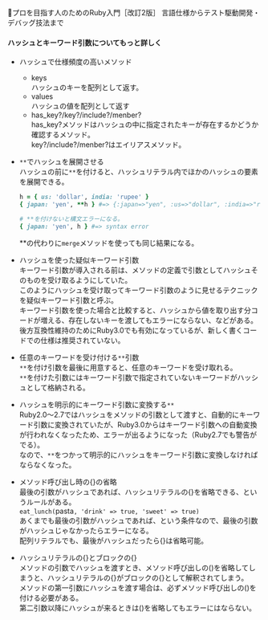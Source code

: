 
📖プロを目指す人のためのRuby入門［改訂2版］ 言語仕様からテスト駆動開発・デバッグ技法まで

#### ハッシュとキーワード引数についてもっと詳しく

- ハッシュで仕様頻度の高いメソッド  
  - keys  
    ハッシュのキーを配列として返す。
  - values  
    ハッシュの値を配列として返す
  - has_key?/key?/include?/menber?  
    has_key?メソッドはハッシュの中に指定されたキーが存在するかどうか確認するメソッド。  
    key?/include?/menber?はエイリアスメソッド。

- `**`でハッシュを展開させる  
  ハッシュの前に`**`を付けると、ハッシュリテラル内でほかのハッシュの要素を展開できる。
  ```ruby
  h = { us: 'dollar', india: 'rupee' }
  { japan: 'yen', **h } #=> {:japan=>"yen", :us=>"dollar", :india=>"rupee"}

  # **を付けないと構文エラーになる。
  { japan: 'yen', h } #=> syntax error
  ```
  **の代わりに`merge`メソッドを使っても同じ結果になる。

- ハッシュを使った疑似キーワード引数  
  キーワード引数が導入される前は、メソッドの定義で引数としてハッシュそのものを受け取るようにしていた。  
  このようにハッシュを受け取ってキーワード引数のように見せるテクニックを疑似キーワード引数と呼ぶ。  
  キーワード引数を使った場合と比較すると、ハッシュから値を取り出す分コードが増える、存在しないキーを渡してもエラーにならない、などがある。  
  後方互換性維持のためにRuby3.0でも有効になっているが、新しく書くコードでの仕様は推奨されていない。

- 任意のキーワードを受け付ける`**`引数  
  `**`を付け引数を最後に用意すると、任意のキーワードを受け取れる。  
  `**`を付けた引数にはキーワード引数で指定されていないキーワードがハッシュとして格納される。

- ハッシュを明示的にキーワード引数に変換する`**`  
  Ruby2.0～2.7ではハッシュをメソッドの引数として渡すと、自動的にキーワード引数に変換されていたが、Ruby3.0からはキーワード引数への自動変換が行われなくなったため、エラーが出るようになった（Ruby2.7でも警告がでる）。  
  なので、`**`をつかって明示的にハッシュをキーワード引数に変換しなければならなくなった。

- メソッド呼び出し時の{}の省略  
  最後の引数がハッシュであれば、ハッシュリテラルの{}を省略できる、というルールがある。  
  `eat_lunch(`pasta`, 'drink' => true, 'sweet' => true)`  
  あくまでも最後の引数がハッシュであれば、という条件なので、最後の引数がハッシュじゃなかったらエラーになる。  
  配列リテラルでも、最後がハッシュだったら{}は省略可能。

- ハッシュリテラルの{}とブロックの{}  
  メソッドの引数でハッシュを渡すとき、メソッド呼び出しの()を省略してしまうと、ハッシュリテラルの{}がブロックの{}として解釈されてしまう。  
  メソッドの第一引数にハッシュを渡す場合は、必ずメソッド呼び出しの()を付ける必要がある。  
  第二引数以降にハッシュが来るときは()を省略してもエラーにはならない。
  
